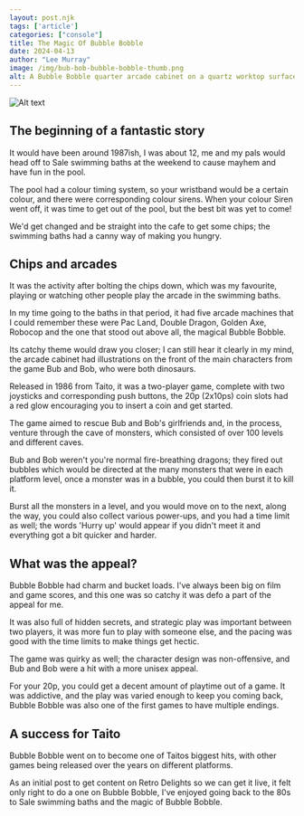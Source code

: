 ```yaml
---
layout: post.njk 
tags: ['article']
categories: ["console"]
title: The Magic Of Bubble Bobble
date: 2024-04-13
author: "Lee Murray"
image: /img/bub-bob-bubble-bobble-thumb.png
alt: A Bubble Bobble quarter arcade cabinet on a quartz worktop surface in a kitchen.
---
```


![Alt text](/img/bub-bob-bubble-bobble.png "A Bubble Bobble quarter arcade cabinet on a quartz worktop surface in a kitchen.")


## The beginning of a fantastic story

It would have been around 1987ish, I was about 12, me and my pals would head off to Sale swimming baths at the weekend to cause mayhem and have fun in the pool.

The pool had a colour timing system, so your wristband would be a certain colour, and there were corresponding colour sirens. When your colour Siren went off, it was time to get out of the pool, but the best bit was yet to come!

We'd get changed and be straight into the cafe to get some chips; the swimming baths had a canny way of making you hungry.

## Chips and arcades

It was the activity after bolting the chips down, which was my favourite, playing or watching other people play the arcade in the swimming baths.

In my time going to the baths in that period, it had five arcade machines that I could remember these were Pac Land, Double Dragon, Golden Axe, Robocop and the one that stood out above all, the magical Bubble Bobble.

Its catchy theme would draw you closer; I can still hear it clearly in my mind, the arcade cabinet had illustrations on the front of the main characters from the game Bub and Bob, who were both dinosaurs.

Released in 1986 from Taito, it was a two-player game, complete with two joysticks and corresponding push buttons, the 20p (2x10ps) coin slots had a red glow encouraging you to insert a coin and get started.

The game aimed to rescue Bub and Bob's girlfriends and, in the process, venture through the cave of monsters, which consisted of over 100 levels and different caves.

Bub and Bob weren't you're normal fire-breathing dragons; they fired out bubbles which would be directed at the many monsters that were in each platform level, once a monster was in a bubble, you could then burst it to kill it.

Burst all the monsters in a level, and you would move on to the next, along the way, you could also collect various power-ups, and you had a time limit as well; the words 'Hurry up' would appear if you didn't meet it and everything got a bit quicker and harder.

## What was the appeal?

Bubble Bobble had charm and bucket loads. I've always been big on film and game scores, and this one was so catchy it was defo a part of the appeal for me.

It was also full of hidden secrets, and strategic play was important between two players, it was more fun to play with someone else, and the pacing was good with the time limits to make things get hectic.

The game was quirky as well; the character design was non-offensive, and Bub and Bob were a hit with a more unisex appeal.

For your 20p, you could get a decent amount of playtime out of a game. It was addictive, and the play was varied enough to keep you coming back, Bubble Bobble was also one of the first games to have multiple endings.

## A success for Taito

Bubble Bobble went on to become one of Taitos biggest hits, with other games being released over the years on different platforms.

As an initial post to get content on Retro Delights so we can get it live, it felt only right to do a one on Bubble Bobble, I've enjoyed going back to the 80s to Sale swimming baths and the magic of Bubble Bobble.